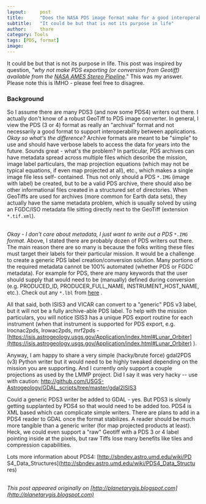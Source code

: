 ```yaml
---
layout:     post
title:      "Does the NASA PDS image format make for a good interoperable format?"
subtitle:   "It could be but that is not its purpose in life"
author:     thare
category: Tools
tags: [PDS, format]
image:
---
```


It could be but that is not its purpose in life.  This post was
inspired by question, *"why not make PDS exporting (or conversion from
Geotiff) available from the [NASA AMES Stereo Pipeline](https://ti.arc.nasa.gov/tech/asr/intelligent-robotics/ngt/stereo/)*."
This was my answer. Please note this is IMHO - please feel free to disagree.

### Background

So I assume there are many PDS3 (and now some PDS4) writers out there.
I actually don't know of a robust GeoTiff to PDS image converter. In
general, I view the PDS (3 or 4) format as really an "archival" format
and not necessarily a good format to support interoperability between
applications. *Okay so what's the difference?* Archive formats are meant
to be "simple" to use and should have verbose labels to access the
data for years into the future. Sounds great - what's the problem? In
particular, PDS archives can have metadata spread across multiple
files which describe the mission, image label particulars, the map
projection equations (which may not be  typical equations, if even map
projected at all), etc., which makes a single image file less self-
contained. Thus not only should a PDS `*.IMG` (image with label) be
created, but to be a valid PDS archive, there should also be other
informational files created in a structured set of directories. When
GeoTiffs are used for archives (more common for Earth data sets), they
actually have the same metadata problem, which is usually solved by
using an FGDC/ISO metadata file sitting directly next to the GeoTiff
(extension `*.tif.xml`).<br><br>


*Okay - I don't care about metadata, I just want to write out a PDS
`*.IMG` format.* Above, I stated there are probably dozen of PDS writers
out there. The main reason there are so many is because the folks
writing these files must target their labels for their particular
mission. It would be a challenge to create a generic PDS label
creation/conversion solution. Many portions of the required metadata
cannot be 100% automated (whether PDS or FGDC metadata). For example
for PDS, there are many keywords that the user should supply that
would need to be (manually) defined during conversion (e.g.
PRODUCED_ID, PRODUCER_FULL_NAME, INSTRUMENT_HOST_NAME, etc.). Check
out any `*.lbl` from [here](http://pds-geosciences.wustl.edu/lro/lro-l-lola-3-rdr-v1/lrolol_1xxx/data/lola_gdr/cylindrical/float_img/) .

All that said, both ISIS3 and VICAR can convert to a "generic" PDS v3
label, but it will not be a fully archive-able PDS label. To help with
the mission particulars, you will notice ISIS3 has a unique PDS export
routine for each instrument (when that instrument is supported for PDS
export, e.g. lrocnac2pds, lrowac2pds, mrf2pds - [https://isis.astrogeology.usgs.gov/Application/index.html#Lunar_Orbiter](https://isis.astrogeology.usgs.gov/Application/index.html#Lunar_Orbiter) ).

Anyway, I am happy to share a very simple (hacky/brute force) gdal2PDS
(v3) Python writer but it would need to be highly tweaked depending on
the mission you are supporting. And I currently only support a couple
projections as used by the LMMP project. Did I say it was very hacky
-- use with caution: [http://github.com/USGS-
Astrogeology/GDAL_scripts/tree/master/gdal2ISIS3](http://github.com/USGS-Astrogeology/GDAL_scripts/tree/master/gdal2ISIS3)

Could a generic PDS3 writer be added to GDAL - yes. But PDS3 is slowly
getting supplanted by PDS4 so that would need to be added too. PDS4 is
XML based which can complicate simple writers. There are plans to add
in a PDS4 reader to GDAL once the format stabilizes. A reader should
be much more tangible than a generic writer (for map projected
products at least). Heck, we could even support a "raw" Geotiff with a
PDS 3 or 4 label pointing inside at the pixels, but raw Tiffs lose
many benefits like tiles and compression capabilities.

Lots more information about PDS4: [http://sbndev.astro.umd.edu/wiki/PD
S4_Data_Structures](http://sbndev.astro.umd.edu/wiki/PDS4_Data_Structu
res)<br><br>

_This post appeared originally on
[http://planetarygis.blogspot.com](http://planetarygis.blogspot.com)_
